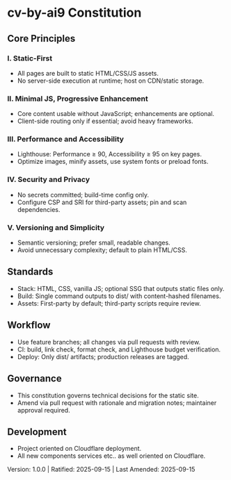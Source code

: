 # cv-by-ai9 Constitution

## Core Principles

### I. Static-First
- All pages are built to static HTML/CSS/JS assets.
- No server-side execution at runtime; host on CDN/static storage.

### II. Minimal JS, Progressive Enhancement
- Core content usable without JavaScript; enhancements are optional.
- Client-side routing only if essential; avoid heavy frameworks.

### III. Performance and Accessibility
- Lighthouse: Performance ≥ 90, Accessibility ≥ 95 on key pages.
- Optimize images, minify assets, use system fonts or preload fonts.

### IV. Security and Privacy
- No secrets committed; build-time config only.
- Configure CSP and SRI for third-party assets; pin and scan dependencies.

### V. Versioning and Simplicity
- Semantic versioning; prefer small, readable changes.
- Avoid unnecessary complexity; default to plain HTML/CSS.

## Standards
- Stack: HTML, CSS, vanilla JS; optional SSG that outputs static files only.
- Build: Single command outputs to dist/ with content-hashed filenames.
- Assets: First-party by default; third-party scripts require review.

## Workflow
- Use feature branches; all changes via pull requests with review.
- CI: build, link check, format check, and Lighthouse budget verification.
- Deploy: Only dist/ artifacts; production releases are tagged.

## Governance
- This constitution governs technical decisions for the static site.
- Amend via pull request with rationale and migration notes; maintainer approval required.

## Development
- Project oriented on Cloudflare deployment.
- All new components services etc.. as well oriented on Cloudflare.

Version: 1.0.0 | Ratified: 2025-09-15 | Last Amended: 2025-09-15
